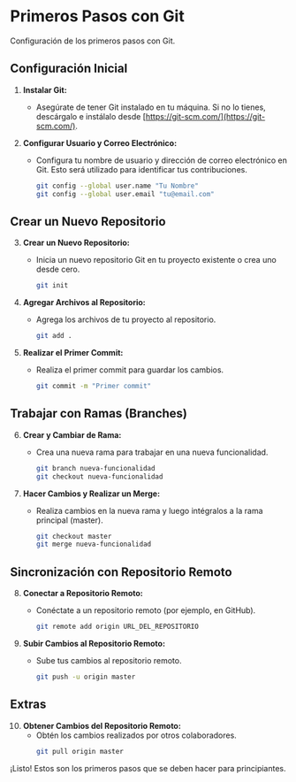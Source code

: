 # Primeros Pasos con Git

Configuración de los primeros pasos con Git.

## Configuración Inicial

1. **Instalar Git:**
   - Asegúrate de tener Git instalado en tu máquina. Si no lo tienes, descárgalo e instálalo desde [https://git-scm.com/](https://git-scm.com/).

2. **Configurar Usuario y Correo Electrónico:**
   - Configura tu nombre de usuario y dirección de correo electrónico en Git. Esto será utilizado para identificar tus contribuciones.
     ```bash
     git config --global user.name "Tu Nombre"
     git config --global user.email "tu@email.com"
     ```

## Crear un Nuevo Repositorio

3. **Crear un Nuevo Repositorio:**
   - Inicia un nuevo repositorio Git en tu proyecto existente o crea uno desde cero.
     ```bash
     git init
     ```

4. **Agregar Archivos al Repositorio:**
   - Agrega los archivos de tu proyecto al repositorio.
     ```bash
     git add .
     ```

5. **Realizar el Primer Commit:**
   - Realiza el primer commit para guardar los cambios.
     ```bash
     git commit -m "Primer commit"
     ```

## Trabajar con Ramas (Branches)

6. **Crear y Cambiar de Rama:**
   - Crea una nueva rama para trabajar en una nueva funcionalidad.
     ```bash
     git branch nueva-funcionalidad
     git checkout nueva-funcionalidad
     ```

7. **Hacer Cambios y Realizar un Merge:**
   - Realiza cambios en la nueva rama y luego intégralos a la rama principal (master).
     ```bash
     git checkout master
     git merge nueva-funcionalidad
     ```

## Sincronización con Repositorio Remoto

8. **Conectar a Repositorio Remoto:**
   - Conéctate a un repositorio remoto (por ejemplo, en GitHub).
     ```bash
     git remote add origin URL_DEL_REPOSITORIO
     ```

9. **Subir Cambios al Repositorio Remoto:**
   - Sube tus cambios al repositorio remoto.
     ```bash
     git push -u origin master
     ```

## Extras

10. **Obtener Cambios del Repositorio Remoto:**
    - Obtén los cambios realizados por otros colaboradores.
      ```bash
      git pull origin master
      ```

¡Listo! Estos son los primeros pasos que se deben hacer para principiantes.
